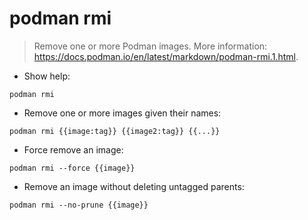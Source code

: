 # podman rmi

> Remove one or more Podman images.
> More information: <https://docs.podman.io/en/latest/markdown/podman-rmi.1.html>.

- Show help:

`podman rmi`

- Remove one or more images given their names:

`podman rmi {{image:tag}} {{image2:tag}} {{...}}`

- Force remove an image:

`podman rmi --force {{image}}`

- Remove an image without deleting untagged parents:

`podman rmi --no-prune {{image}}`
